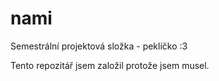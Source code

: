 # nami
Semestrální projektová složka - peklíčko :3

Tento repozitář jsem založil protože jsem musel.